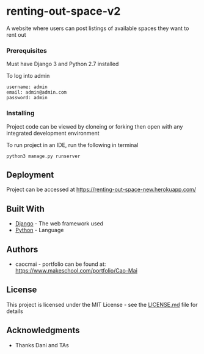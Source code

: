 # renting-out-space-v2

A website where users can post listings of available spaces they want to rent out

### Prerequisites

Must have Django 3 and Python 2.7 installed

To log into admin 

```
username: admin
email: admin@admin.com
password: admin
```

### Installing

Project code can be viewed by cloneing or forking then open with any integrated development environment

To run project in an IDE, run the following in terminal
```
python3 manage.py runserver
```

## Deployment

Project can be accessed at https://renting-out-space-new.herokuapp.com/


## Built With

* [Django](https://www.djangoproject.com/) - The web framework used
* [Python](https://www.python.org/) - Language


## Authors

* caocmai - portfolio can be found at:
https://www.makeschool.com/portfolio/Cao-Mai

## License

This project is licensed under the MIT License - see the [LICENSE.md](LICENSE.md) file for details

## Acknowledgments

* Thanks Dani and TAs
